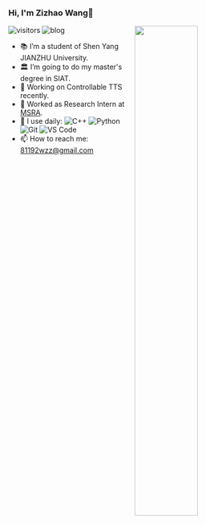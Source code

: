 ### Hi, I'm Zizhao Wang👋 
![visitors](https://visitor-badge.glitch.me/badge?page_id=ZizhaoWang-s-Warehouse.README)
![blog](https://img.shields.io/badge/blog-https%3A%2F%2Fblog.csdn.net%2Fjunbaba__%3Fspm%3D1010.2135.3001.5113-red)
<img align="right" width="50%" src="https://github-readme-stats.vercel.app/api?username=hit-thusz-Rookiecj&show_icons=true">

- 📚 I’m a student of Shen Yang JIANZHU University.
- 🏛 I’m going to do my master's degree in SIAT.
- 🔭 Working on Controllable TTS recently.
- :briefcase: Worked as Research Intern at [MSRA](https://www.microsoft.com/en-us/research/).
- 🚀 I use daily:
![C++](https://img.shields.io/badge/-Python-8fcfd1?style=plastic&logo=C++)
![Python](https://img.shields.io/badge/-java-3f4441?style=plastic&logo=Python)
![Git](https://img.shields.io/badge/-Git-black?style=plastic&logo=git)
![VS Code](https://img.shields.io/badge/-VS%20Code-007ACC?style=plastic&logo=visual-studio-code)
- 📫 How to reach me: 81192wzz@gmail.com

